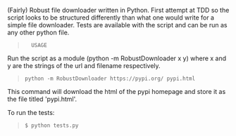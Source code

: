 (Fairly) Robust file downloader written in Python. First attempt at TDD so the script looks to be structured differently than what one would write for a simple file downloader. Tests are available with the script and can be run as any other python file.

> `  USAGE`

Run the script as a module (python -m RobustDownloader x y) where x and y are the strings of the url and filename respectively.

> `python -m RobustDownloader https://pypi.org/ pypi.html`

This command will download the html of the pypi homepage and store it as the file titled 'pypi.html'.

To run the tests:

>  `$ python tests.py`
